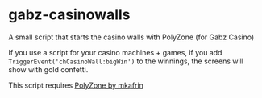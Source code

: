 # gabz-casinowalls
A small script that starts the casino walls with PolyZone (for Gabz Casino)

If you use a script for your casino machines + games, if you add `TriggerEvent('chCasinoWall:bigWin')` to the winnings, the screens will show with gold confetti.

This script requires [PolyZone by mkafrin](https://github.com/mkafrin/PolyZone)
